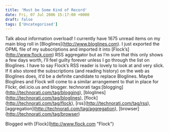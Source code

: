 ```yaml
---
title: 'Must be Some Kind of Record'
date: Fri, 07 Jul 2006 15:17:00 +0000
draft: false
tags: ['Uncategorised']
---
```


Talk about information overload! I currently have 1675 unread items on my main blog roll in \[Bloglines\](http://www.bloglines.com). I just exported the OPML file of my subscriptions and imported it into \[Flock’s\](http://www.flock.com) RSS aggregator but as I’m sure that this only shows a few days worth, I’ll feel guilty forever unless I go through the list on Bloglines. I have to say Flock’s RSS reader is lovely to look at and very slick. If it also stored the subscriptions (and reading history) on the web as Bloglines does, it’d be a definite candidate to replace Bloglines. Maybe Bloglines and Flock will come to a similar arrangement to that in place for Flickr, del.icio.us and blogger. technorati tags:\[blogging\](http://technorati.com/tag/blogging), \[bloglines\](http://technorati.com/tag/bloglines), \[flock\](http://technorati.com/tag/flock), \[rss\](http://technorati.com/tag/rss), \[aggregation\](http://technorati.com/tag/aggregation), \[browser\](http://technorati.com/tag/browser)

Blogged with \[Flock\](http://www.flock.com "Flock")